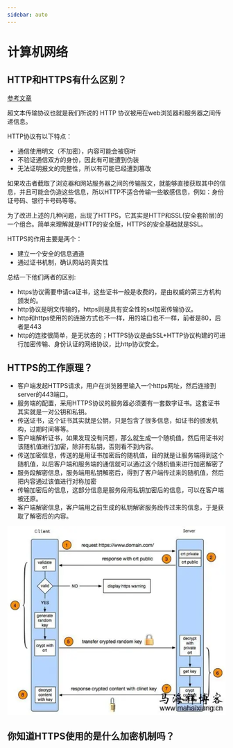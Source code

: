 ```yaml
---
sidebar: auto
---
```


# 计算机网络

## HTTP和HTTPS有什么区别？
[参考文章](https://juejin.cn/post/6844903471565504526)

超文本传输协议也就是我们所说的 HTTP 协议被用在web浏览器和服务器之间传递信息。

HTTP协议有以下特点：
- 通信使用明文（不加密），内容可能会被窃听
- 不验证通信双方的身份，因此有可能遭到伪装
- 无法证明报文的完整性，所以有可能已经遭到篡改

如果攻击者截取了浏览器和网站服务器之间的传输报文，就能够直接获取其中的信息，并且可能会伪造这些信息，所以HTTP不适合传输一些敏感信息，例如：身份证号码、银行卡号码等等。

为了改进上述的几种问题，出现了HTTPS，它其实是HTTP和SSL(安全套阶层)的一个组合。简单来理解就是HTTP的安全版，HTTPS的安全基础就是SSL。

HTTPS的作用主要是两个：
- 建立一个安全的信息通道
- 通过证书机制，确认网站的真实性

总结一下他们两者的区别:
- https协议需要申请ca证书，这些证书一般是收费的，是由权威的第三方机构颁发的。
- http协议是明文传输的，https则是具有安全性的ssl加密传输协议。
- http和https使用的的连接方式也不一样，用的端口也不一样，前者是80，后者是443
- http的连接很简单，是无状态的；HTTPS协议是由SSL+HTTP协议构建的可进行加密传输、身份认证的网络协议，比http协议安全。

## HTTPS的工作原理？
- 客户端发起HTTPS请求，用户在浏览器里输入一个https网址，然后连接到server的443端口。
- 服务端的配置，采用HTTPS协议的服务器必须要有一套数字证书。这套证书其实就是一对公钥和私钥。
- 传送证书，这个证书其实就是公钥，只是包含了很多信息，如证书的颁发机构，过期时间等等。
- 客户端解析证书，如果发现没有问题，那么就生成一个随机值，然后用证书对该随机值进行加密，除非有私钥，否则看不到内容。
- 传送加密信息，传送的是用证书加密后的随机值，目的就是让服务端得到这个随机值，以后客户端和服务端的通信就可以通过这个随机值来进行加密解密了
- 服务段解密信息，服务端用私钥解密后，得到了客户端传过来的随机值，然后把内容通过该值进行对称加密
- 传输加密后的信息，这部分信息是服务段用私钥加密后的信息，可以在客户端被还原。
- 客户端解密信息，客户端用之前生成的私钥解密服务段传过来的信息，于是获取了解密后的内容。

![HTTPS图示](../images//interview/02.png)

## 你知道HTTPS使用的是什么加密机制吗？








